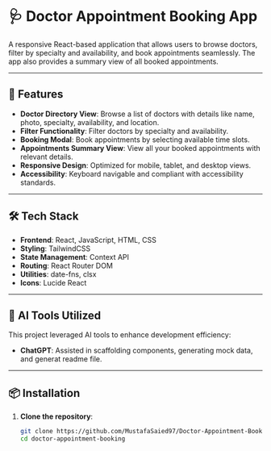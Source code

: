 # 🩺 Doctor Appointment Booking App

A responsive React-based application that allows users to browse doctors, filter by specialty and availability, and book appointments seamlessly. The app also provides a summary view of all booked appointments.

---

## 🚀 Features

- **Doctor Directory View**: Browse a list of doctors with details like name, photo, specialty, availability, and location.
- **Filter Functionality**: Filter doctors by specialty and availability.
- **Booking Modal**: Book appointments by selecting available time slots.
- **Appointments Summary View**: View all your booked appointments with relevant details.
- **Responsive Design**: Optimized for mobile, tablet, and desktop views.
- **Accessibility**: Keyboard navigable and compliant with accessibility standards.

---

## 🛠️ Tech Stack

- **Frontend**: React, JavaScript, HTML, CSS
- **Styling**: TailwindCSS
- **State Management**: Context API
- **Routing**: React Router DOM
- **Utilities**: date-fns, clsx
- **Icons**: Lucide React
---

## 🤖 AI Tools Utilized

This project leveraged AI tools to enhance development efficiency:

- **ChatGPT**: Assisted in scaffolding components, generating mock data, and generat readme file.

---

## 📦 Installation

1. **Clone the repository**:

   ```bash
   git clone https://github.com/MustafaSaied97/Doctor-Appointment-Booking.git
   cd doctor-appointment-booking
   ```
